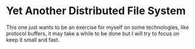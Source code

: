 # Yet Another Distributed File System

This one just wants to be an exercise for myself on some technologies, like
protocol buffers, it may take a while to be done but I will try to focus
on keep it small and fast.